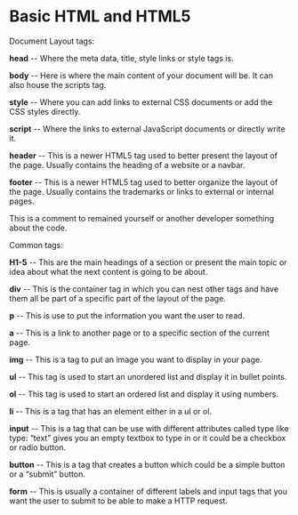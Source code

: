 # Basic HTML and HTML5

Document Layout tags:

**head** -- Where the meta data, title, style links or style tags is.

**body** -- Here is where the main content of your document will be. It can also house the scripts tag.

**style** -- Where you can add links to external CSS documents or add the CSS styles directly.

**script** -- Where the links to external JavaScript documents or directly write it.

**header** -- This is a newer HTML5 tag used to better present the layout of the page. Usually contains the heading of a website or a navbar.

**footer** -- This is a newer HTML5 tag used to better organize the layout of the page. Usually contains the trademarks or links to external or internal pages.
<!-- --> This is a comment to remained yourself or another developer something about the code.

Common tags:

**H1-5** -- This are the main headings of a section or present the main topic or idea about what the next content is going to be about.

 **div** -- This is the container tag in which you can nest other tags and have them all be part of a specific part of the layout of the page.

**p** -- This is use to put the information you want the user to read.

**a** -- This is a link to another page or to a specific section of the current page.

**img** -- This is a tag to put an image you want to display in your page.

**ul** -- This tag is used to start an unordered list and display it in bullet points.

**ol** -- This tag is used to start an ordered list and display it using numbers.

**li** -- This is a tag that has an element either in a ul or ol.

**input** -- This is a tag that can be use with different attributes called type like type: “text” gives you an empty textbox to type in or it could be a checkbox or radio button.

**button** -- This is a tag that creates a button which could be a simple button or a “submit” button.

**form** -- This is usually a container of different labels and input tags that you want the user to submit to be able to make a HTTP request.
